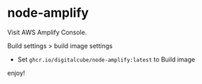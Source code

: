 # node-amplify

Visit AWS Amplify Console.

Build settings > build image settings

- Set `ghcr.io/digitalcube/node-amplify:latest` to Build image

enjoy!
